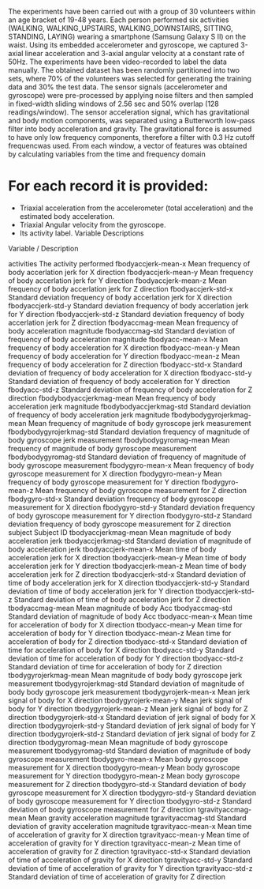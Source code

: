 
The experiments have been carried out with a group of 30 volunteers within an age bracket of 19-48 years. Each person performed six activities (WALKING, WALKING_UPSTAIRS, WALKING_DOWNSTAIRS, SITTING, STANDING, LAYING) wearing a smartphone (Samsung Galaxy S II) on the waist. Using its embedded accelerometer and gyroscope, we captured 3-axial linear acceleration and 3-axial angular velocity at a constant rate of 50Hz. The experiments have been video-recorded to label the data manually. The obtained dataset has been randomly partitioned into two sets, where 70% of the volunteers was selected for generating the training data and 30% the test data.
The sensor signals (accelerometer and gyroscope) were pre-processed by applying noise filters and then sampled in fixed-width sliding windows of 2.56 sec and 50% overlap (128 readings/window). The sensor acceleration signal, which has gravitational and body motion components, was separated using a Butterworth low-pass filter into body acceleration and gravity. The gravitational force is assumed to have only low frequency components, therefore a filter with 0.3 Hz cutoff frequencwas used. From each window, a vector of features was obtained by calculating variables from the time and frequency domain



For each record it is provided:
======================================

- Triaxial acceleration from the accelerometer (total acceleration) and the estimated body acceleration.
- Triaxial Angular velocity from the gyroscope. 
- Its activity label. 
Variable Descriptions

Variable            /     Description   

activities	              The activity performed
fbodyaccjerk-mean-x 	    Mean frequency of body accerlation jerk for X direction
fbodyaccjerk-mean-y  	    Mean frequency of body accerlation jerk for Y direction
fbodyaccjerk-mean-z	      Mean frequency of body accerlation jerk for Z direction
fbodyaccjerk-std-x	      Standard deviation frequency of body accerlation jerk for X direction
fbodyaccjerk-std-y	      Standard deviation frequency of body accerlation jerk for Y direction
fbodyaccjerk-std-z	      Standard deviation frequency of body accerlation jerk for Z direction
fbodyaccmag-mean	        Mean frequency of body acceleration magnitude
fbodyaccmag-std	          Standard deviation of frequency of body acceleration magnitude
fbodyacc-mean-x	          Mean frequency of body acceleration for X direction
fbodyacc-mean-y	          Mean frequency of body acceleration for Y direction
fbodyacc-mean-z	          Mean frequency of body acceleration for Z direction
fbodyacc-std-x	          Standard deviation of frequency of body acceleration for X direction
fbodyacc-std-y	          Standard deviation of frequency of body acceleration for Y direction
fbodyacc-std-z	          Standard deviation of frequency of body acceleration for Z direction
fbodybodyaccjerkmag-mean	Mean frequency of body acceleration jerk magnitude
fbodybodyaccjerkmag-std	  Standard deviation of frequency of body acceleration jerk magnitude
fbodybodygyrojerkmag-mean	Mean frequency of magnitude of body gyroscope jerk measurement
fbodybodygyrojerkmag-std	Standard deviation frequency of magnitude of body gyroscope jerk measurement
fbodybodygyromag-mean	    Mean frequency of magnitude of body gyroscope measurement
fbodybodygyromag-std	    Standard deviation of frequency of magnitude of body gyroscope measurement
fbodygyro-mean-x	        Mean frequency of body gyroscope measurement for X direction
fbodygyro-mean-y	        Mean frequency of body gyroscope measurement for Y direction
fbodygyro-mean-z	        Mean frequency of body gyroscope measurement for Z direction
fbodygyro-std-x	          Standard deviation frequency of body gyroscope measurement for X direction
fbodygyro-std-y	          Standard deviation frequency of body gyroscope measurement for Y direction
fbodygyro-std-z	          Standard deviation frequency of body gyroscope measurement for Z direction
subject	Subject           ID
tbodyaccjerkmag-mean	    Mean magnitude of body acceleration jerk
tbodyaccjerkmag-std	      Standard deviation of magnitude of body acceleration jerk
tbodyaccjerk-mean-x	      Mean time of body acceleration jerk for X direction
tbodyaccjerk-mean-y	      Mean time of body acceleration jerk for Y direction
tbodyaccjerk-mean-z	      Mean time of body acceleration jerk for Z direction
tbodyaccjerk-std-x	      Standard deviation of time of body acceleration jerk for X direction
tbodyaccjerk-std-y	      Standard deviation of time of body acceleration jerk for Y direction
tbodyaccjerk-std-z	      Standard deviation of time of body acceleration jerk for Z direction
tbodyaccmag-mean	        Mean magnitude of body Acc
tbodyaccmag-std	          Standard deviation of magnitude of body Acc
tbodyacc-mean-x	          Mean time for acceleration of body for X direction
tbodyacc-mean-y	          Mean time for acceleration of body for Y direction
tbodyacc-mean-z	          Mean time for acceleration of body for Z direction
tbodyacc-std-x	          Standard deviation of time for acceleration of body for X direction
tbodyacc-std-y	          Standard deviation of time for acceleration of body for Y direction
tbodyacc-std-z	          Standard deviation of time for acceleration of body for Z direction
tbodygyrojerkmag-mean	    Mean magnitude of body body gyroscope jerk measurement
tbodygyrojerkmag-std    	Standard deviation of magnitude of body body gyroscope jerk measurement
tbodygyrojerk-mean-x	    Mean jerk signal of body for X direction
tbodygyrojerk-mean-y	    Mean jerk signal of body for Y direction
tbodygyrojerk-mean-z	    Mean jerk signal of body for Z direction
tbodygyrojerk-std-x	      Standard deviation of jerk signal of body for X direction
tbodygyrojerk-std-y	      Standard deviation of jerk signal of body for Y direction
tbodygyrojerk-std-z	      Standard deviation of jerk signal of body for Z direction
tbodygyromag-mean	        Mean magnitude of body gyroscope measurement
tbodygyromag-std	        Standard deviation of magnitude of body gyroscope measurement
tbodygyro-mean-x	        Mean body gyroscope measurement for X direction
tbodygyro-mean-y         	Mean body gyroscope measurement for Y direction
tbodygyro-mean-z	        Mean body gyroscope measurement for Z direction
tbodygyro-std-x	          Standard deviation of body gyroscope measurement for X direction
tbodygyro-std-y	          Standard deviation of body gyroscope measurement for Y direction
tbodygyro-std-z	          Standard deviation of body gyroscope measurement for Z direction
tgravityaccmag-mean     	Mean gravity acceleration magnitude
tgravityaccmag-std	      Standard deviation of gravity acceleration magnitude
tgravityacc-mean-x      	Mean time of acceleration of gravity for X direction
tgravityacc-mean-y	      Mean time of acceleration of gravity for Y direction
tgravityacc-mean-z	      Mean time of acceleration of gravity for Z direction
tgravityacc-std-x	        Standard deviation of time of acceleration of gravity for X direction
tgravityacc-std-y	        Standard deviation of time of acceleration of gravity for Y direction
tgravityacc-std-z	        Standard deviation of time of acceleration of gravity for Z direction

